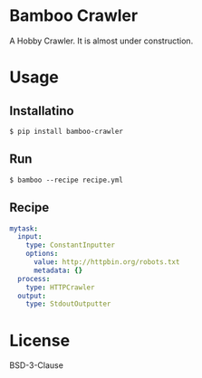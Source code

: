 # Bamboo Crawler

A Hobby Crawler.
It is almost under construction.

# Usage

## Installatino

```console
$ pip install bamboo-crawler
```

## Run

```
$ bamboo --recipe recipe.yml
```

## Recipe

```YAML
mytask:
  input:
    type: ConstantInputter
    options:
      value: http://httpbin.org/robots.txt
      metadata: {}
  process:
    type: HTTPCrawler
  output:
    type: StdoutOutputter
```

# License

BSD-3-Clause
